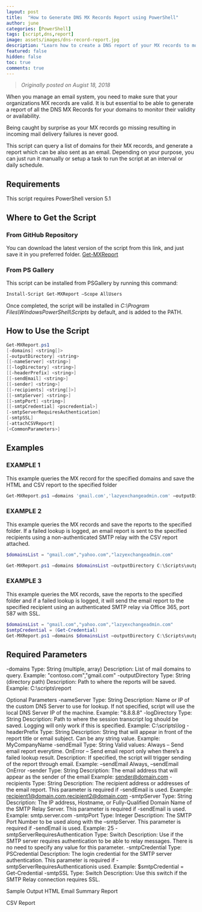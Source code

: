 ```yaml
---
layout: post
title:  "How to Generate DNS MX Records Report using PowerShell"
author: june
categories: [PowerShell]
tags: [script,dns,report]
image: assets/images/dns-record-report.jpg
description: "Learn how to create a DNS report of your MX records to monitor their validity using PowerShell."
featured: false
hidden: false
toc: true
comments: true
---
```


> *Originally posted on Augist 18, 2018*

When you manage an email system, you need to make sure that your organizations MX records are valid. It is but essential to be able to generate a report of all the DNS MX Records for your domains to monitor their validity or availability.

Being caught by surprise as your MX records go missing resulting in incoming mail delivery failures is never good.

This script can query a list of domains for their MX records, and generate a report which can be also sent as an email. Depending on your purpose, you can just run it manually or setup a task to run the script at an interval or daily schedule.

## Requirements

This script requires PowerShell version 5.1
## Where to Get the Script

### From GitHub Repository
You can download the latest version of the script from this link, and just save it in you preferred folder.
[Get-MXReport](https://github.com/junecastillote/Get-MXReport)

### From PS Gallery
This script can be installed from PSGallery by running this command:

```PowerShell
Install-Script Get-MXReport –Scope AllUsers
```

Once completed, the script will be installed in *C:\Program Files\WindowsPowerShell\Scripts* by default, and is added to the PATH.

## How to Use the Script

```PowerShell
Get-MXReport.ps1
[-domains] <string[]>
[-outputDirectory] <string>
[[-nameServer] <string>]
[[-logDirectory] <string>]
[[-headerPrefix] <string>]
[[-sendEmail] <string>]
[[-sender] <string>]
[[-recipients] <string[]>]
[[-smtpServer] <string>]
[[-smtpPort] <string>]
[[-smtpCredential] <pscredential>]
[-smtpServerRequiresAuthentication]
[-smtpSSL]
[-attachCSVReport]
[<CommonParameters>]
```

## Examples

### EXAMPLE 1

This example queries the MX record for the specified domains and save the HTML and CSV report to the specified folder

```PowerShell
Get-MXReport.ps1 –domains 'gmail.com','lazyexchangeadmin.com' –outputDirectory C:\Scripts\output
```

### EXAMPLE 2

This example queries the MX records and save the reports to the specified folder. If a failed lookup is logged, an email report is sent to the specified recipients using a non-authenticated SMTP relay with the CSV report attached.

```PowerShell
$domainsList = "gmail.com","yahoo.com","lazyexchangeadmin.com"

Get-MXReport.ps1 –domains $domainsList –outputDirectory C:\Scripts\output –sendEmail OnError –sender sender@domain.com –recipients recipient1@domain.com,recipient2@domain.com –smtpServer smtp.server.com –smtpPort 25 –AttachCSVReport
```

### EXAMPLE 3

This example queries the MX records, save the reports to the specified folder and if a failed lookup is logged, it will send the email report to the specified recipient using an authenticated SMTP relay via Office 365, port 587 with SSL.

```PowerShell
$domainsList = "gmail.com","yahoo.com","lazyexchangeadmin.com"
$smtpCredential = (Get-Credential)
Get-MXReport.ps1 –domains $domainsList –outputDirectory C:\Scripts\output –sendEmail OnError –sender sender@domain.com –recipients recipient1@domain.com,recipient2@domain.com –smtpServer smtp.office365.com –smtpPort 587 –smtpSSL –AttachCSVReport –smtpServerRequiresAuthentication –smtpCredential $smtpCredential
```

## Required Parameters
-domains
Type: String (multiple, array)
Description: List of mail domains to query.
Example: "contoso.com","gmail.com"
-outputDirectory
Type: String (directory path)
Description: Path to where the reports will be saved.
Example: C:\scripts\report

Optional Parameters
-nameServer
Type: String
Description: Name or IP of the custom DNS Server to use for lookup. If not specified, script will use the local DNS Server IP of the machine.
Example: "8.8.8.8"
-logDirectory
Type: String
Description: Path to where the session transcript log should be saved. Logging will only work if this is specified.
Example: C:\scripts\log
-headerPrefix
Type: String
Description: String that will appear in front of the report title or email subject. Can be any string value.
Example: MyCompanyName
-sendEmail
Type: String
Valid values:
Always – Send email report everytime.
OnError – Send email report only when there’s a failed lookup result.
Description: If specified, the script will trigger sending of the report through email.
Example: –sendEmail Always, –sendEmail OnError
-sender
Type: String
Description: The email address that will appear as the sender of the email
Example: sender@domain.com
-recipients
Type: String
Description: The recipient address or addresses of the email report. This parameter is required if -sendEmail is used.
Example: recipient1@domain.com,recipient2@domain.com
-smtpServer
Type: String
Description: The IP address, Hostname, or Fully-Qualified Domain Name of the SMTP Relay Server. This parameter is required if -sendEmail is used.
Example: smtp.server.com
-smtpPort
Type: Integer
Description: The SMTP Port Number to be used along with the –smtpServer. This parameter is required if -sendEmail is used.
Example: 25
-smtpServerRequiresAuthentication
Type: Switch
Description: Use if the SMTP server requires authentication to be able to relay messages. There is no need to specify any value for this parameter.
-smtpCredential
Type: PSCredential
Description: The login credential for the SMTP server authentication. This parameter is required if -smtpServerRequiresAuthenticationis used.
Example: $smtpCredential = Get-Credential
-smtpSSL
Type: Switch
Description: Use this switch if the SMTP Relay connection requires SSL.

Sample Output
HTML Email Summary Report



CSV Report

